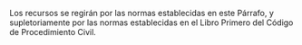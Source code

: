 Los recursos se regirán por las normas establecidas en este Párrafo, y supletoriamente por las normas establecidas en el Libro Primero del Código de Procedimiento Civil.